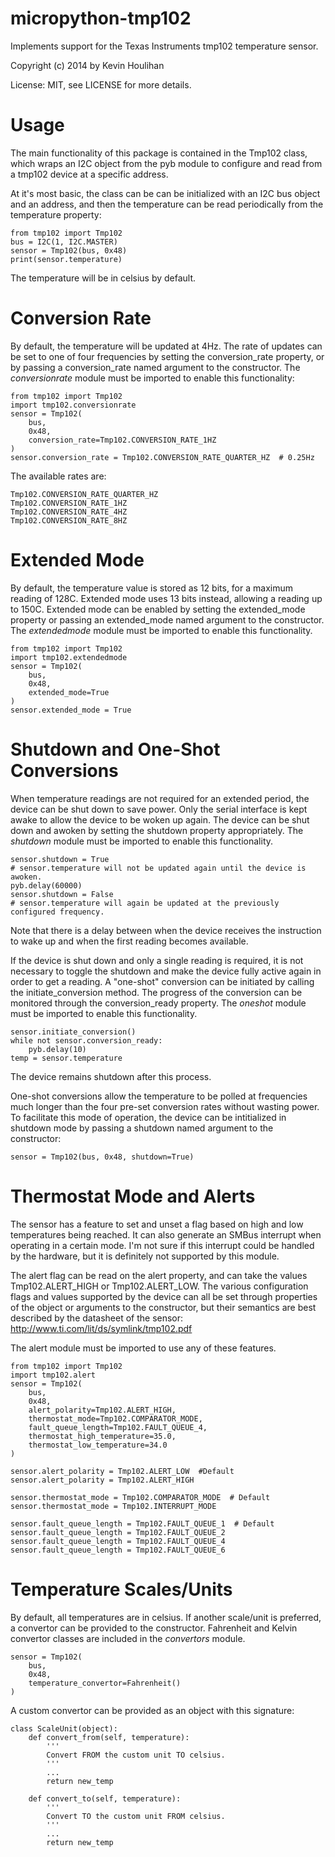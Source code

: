 micropython-tmp102
==================

Implements support for the Texas Instruments tmp102 temperature sensor.

Copyright (c) 2014 by Kevin Houlihan

License: MIT, see LICENSE for more details.


Usage
=====

The main functionality of this package is contained in the Tmp102 class, which
wraps an I2C object from the pyb module to configure and read from a tmp102 device
at a specific address.

At it's most basic, the class can be can be initialized with an I2C bus object and
an address, and then the temperature can be read periodically from the temperature
property:

    from tmp102 import Tmp102
    bus = I2C(1, I2C.MASTER)
    sensor = Tmp102(bus, 0x48)
    print(sensor.temperature)

The temperature will be in celsius by default.


Conversion Rate
===============

By default, the temperature will be updated at 4Hz. The rate of updates can be
set to one of four frequencies by setting the conversion_rate property, or by
passing a conversion_rate named argument to the constructor. The *conversionrate*
module must be imported to enable this functionality:
    
    from tmp102 import Tmp102
    import tmp102.conversionrate
    sensor = Tmp102(
        bus,
        0x48,
        conversion_rate=Tmp102.CONVERSION_RATE_1HZ
    )
    sensor.conversion_rate = Tmp102.CONVERSION_RATE_QUARTER_HZ  # 0.25Hz

The available rates are:

    Tmp102.CONVERSION_RATE_QUARTER_HZ
    Tmp102.CONVERSION_RATE_1HZ
    Tmp102.CONVERSION_RATE_4HZ
    Tmp102.CONVERSION_RATE_8HZ


Extended Mode
=============

By default, the temperature value is stored as 12 bits, for a maximum reading of
128C. Extended mode uses 13 bits instead, allowing a reading up to 150C. Extended
mode can be enabled by setting the extended_mode property or passing an extended_mode
named argument to the constructor. The *extendedmode* module must be imported to enable
this functionality.

    from tmp102 import Tmp102
    import tmp102.extendedmode
    sensor = Tmp102(
        bus,
        0x48,
        extended_mode=True
    )
    sensor.extended_mode = True


Shutdown and One-Shot Conversions
=================================

When temperature readings are not required for an extended period, the device can
be shut down to save power. Only the serial interface is kept awake to allow the
device to be woken up again. The device can be shut down and awoken by setting the
shutdown property appropriately. The *shutdown* module must be imported to enable
this functionality.

    sensor.shutdown = True
    # sensor.temperature will not be updated again until the device is awoken.
    pyb.delay(60000)
    sensor.shutdown = False
    # sensor.temperature will again be updated at the previously configured frequency.

Note that there is a delay between when the device receives the instruction to wake
up and when the first reading becomes available.

If the device is shut down and only a single reading is required, it is not
necessary to toggle the shutdown and make the device fully active again in order
to get a reading. A "one-shot" conversion can be initiated by calling the
initiate_conversion method. The progress of the conversion can be monitored through
the conversion_ready property. The *oneshot* module must be imported to enable this
functionality.

    sensor.initiate_conversion()
    while not sensor.conversion_ready:
        pyb.delay(10)
    temp = sensor.temperature

The device remains shutdown after this process.

One-shot conversions allow the temperature to be polled at frequencies much
longer than the four pre-set conversion rates without wasting power. To facilitate
this mode of operation, the device can be intitialized in shutdown mode by passing
a shutdown named argument to the constructor:

    sensor = Tmp102(bus, 0x48, shutdown=True)


Thermostat Mode and Alerts
==========================

The sensor has a feature to set and unset a flag based on high and low temperatures
being reached. It can also generate an SMBus interrupt when operating in a
certain mode. I'm not sure if this interrupt could be handled by the hardware,
but it is definitely not supported by this module.

The alert flag can be read on the alert property, and can take the values
Tmp102.ALERT_HIGH or Tmp102.ALERT_LOW. The various configuration flags and values
supported by the device can all be set through properties of the object or
arguments to the constructor, but their semantics are best described by the
datasheet of the sensor: http://www.ti.com/lit/ds/symlink/tmp102.pdf

The alert module must be imported to use any of these features.

    from tmp102 import Tmp102
    import tmp102.alert
    sensor = Tmp102(
        bus,
        0x48,
        alert_polarity=Tmp102.ALERT_HIGH,
        thermostat_mode=Tmp102.COMPARATOR_MODE,
        fault_queue_length=Tmp102.FAULT_QUEUE_4,
        thermostat_high_temperature=35.0,
        thermostat_low_temperature=34.0
    )

    sensor.alert_polarity = Tmp102.ALERT_LOW  #Default
    sensor.alert_polarity = Tmp102.ALERT_HIGH

    sensor.thermostat_mode = Tmp102.COMPARATOR_MODE  # Default
    sensor.thermostat_mode = Tmp102.INTERRUPT_MODE

    sensor.fault_queue_length = Tmp102.FAULT_QUEUE_1  # Default
    sensor.fault_queue_length = Tmp102.FAULT_QUEUE_2
    sensor.fault_queue_length = Tmp102.FAULT_QUEUE_4
    sensor.fault_queue_length = Tmp102.FAULT_QUEUE_6


Temperature Scales/Units
========================

By default, all temperatures are in celsius. If another scale/unit is preferred,
a convertor can be provided to the constructor. Fahrenheit and Kelvin convertor
classes are included in the *convertors* module.

    sensor = Tmp102(
        bus, 
        0x48, 
        temperature_convertor=Fahrenheit()
    )

A custom convertor can be provided as an object with this signature:

    class ScaleUnit(object):
        def convert_from(self, temperature):
            '''
            Convert FROM the custom unit TO celsius.
            '''
            ...
            return new_temp

        def convert_to(self, temperature):
            '''
            Convert TO the custom unit FROM celsius.
            '''
            ...
            return new_temp
